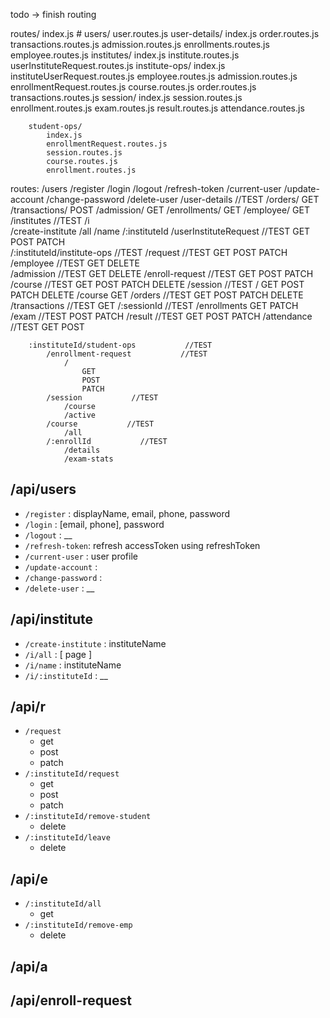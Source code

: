 todo ->
    finish routing

routes/
    index.js #
    users/
        user.routes.js
    user-details/
        index.js
        order.routes.js
        transactions.routes.js
        admission.routes.js
        enrollments.routes.js
        employee.routes.js
    institutes/
        index.js 
        institute.routes.js
        userInstituteRequest.routes.js
        institute-ops/
            index.js 
            instituteUserRequest.routes.js
            employee.routes.js
            admission.routes.js
            enrollmentRequest.routes.js
            course.routes.js
            order.routes.js
            transactions.routes.js
            session/
                index.js
                session.routes.js
                enrollment.routes.js
                exam.routes.js
                result.routes.js
                attendance.routes.js

        student-ops/
            index.js
            enrollmentRequest.routes.js
            session.routes.js
            course.routes.js
            enrollment.routes.js

routes:
    /users
        /register
        /login
        /logout 
        /refresh-token
        /current-user
        /update-account
        /change-password
        /delete-user
    /user-details           //TEST
        /orders/
            GET
        /transactions/
            POST
        /admission/
            GET
        /enrollments/
            GET
        /employee/
            GET
    /institutes             //TEST
        /i                  
            /create-institute
            /all
            /name
            /:instituteId
        /userInstituteRequest           //TEST
            GET
            POST
            PATCH    
        /:instituteId/institute-ops           //TEST
            /request           //TEST
                GET
                POST
                PATCH
            /employee           //TEST
                GET
                DELETE            
            /admission           //TEST
                GET
                DELETE
            /enroll-request           //TEST
                GET
                POST
                PATCH
            /course           //TEST
                GET
                POST
                PATCH
                DELETE
            /session           //TEST
                /
                    GET
                    POST
                    PATCH
                    DELETE
                /course
                    GET
            /orders           //TEST
                GET
                POST
                PATCH
                DELETE
            /transactions           //TEST
                GET
            /:sessionId           //TEST
                /enrollments
                    GET
                    PATCH
                /exam           //TEST
                    POST
                    PATCH
                /result           //TEST
                    GET
                    POST
                    PATCH
                /attendance           //TEST
                    GET
                    POST

        :instituteId/student-ops           //TEST
            /enrollment-request           //TEST
                /
                    GET
                    POST
                    PATCH
            /session           //TEST
                /course
                /active
            /course           //TEST
                /all
            /:enrollId           //TEST
                /details
                /exam-stats


## /api/users
- `/register` : displayName, email, phone, password <br>
- `/login` : [email, phone], password <br>
- `/logout` : __ <br>
- `/refresh-token`: refresh accessToken using refreshToken
- `/current-user` : user profile <br>
- `/update-account` : <br>
- `/change-password` : <br>
- `/delete-user` : __
## /api/institute
- `/create-institute` : instituteName <br>
- `/i/all` : [ page ] <br>
- `/i/name` : instituteName <br>
- `/i/:instituteId` : __ <br>
## /api/r
- `/request` <br>
    - get
    - post
    - patch
- `/:instituteId/request`
    - get 
    - post
    - patch
- `/:instituteId/remove-student`
    - delete
- `/:instituteId/leave`
    - delete
## /api/e
- `/:instituteId/all`
    - get
- `/:instituteId/remove-emp`
    - delete
## /api/a
## /api/enroll-request